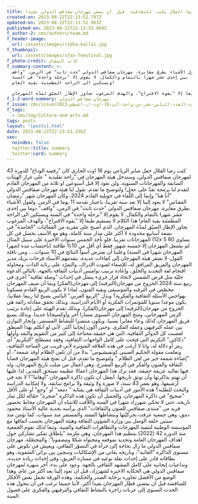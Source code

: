 ```yaml
---
title: الدكتور رضا القلال يكتب  للثقافية  قبل  ان يمضي مهرجان صقاقس الدولي بعيدا ....
created-on: 2023-08-22T22:13:52.797Z
updated-on: 2023-08-22T22:13:52.963Z
published-on: 2023-08-22T22:13:53.069Z
f_author-2: cms/authors/team.md
f_header-image:
  url: /assets/images/ridha-kallal.jpg
f_thumbnail:
  url: /assets/images/sfax-feestival.jpg
f_photo-credit: كاتب المقال
f_summary-content: >-
  ولقول الأشياء بطرق مغايرة، مهرجان صفاقس الدولي "حدث ثابت" في الزمن، "واقف"
  دوما بين إحدى عشر شهرا بالتمام والكمال. لا يقوم إلا "برحلة واحدة" في السنة
  ويستكين الى الراحة المطمئنة بقية العام!

  هذا الكلام لا يستقيم طبعا إلا "بقوة الاقتراح"، والهدف المرغوب تجاوز الإطار الضيّق لمدّة المهرجان، 
f_1-2-word-summary: مهرجان صفاقس الدولي
f_issue: cms/issue/مجلة-الثقافية-التونسية-العدد-الثامن-عشر-من-واحد-الى-16-اوت-اب-اغسطس-2023.md
f_tags:
  - cms/tag/Culture-and-arts.md
tags: posts
layout: "[posts].html"
date: 2023-08-22T22:13:53.156Z
seo:
  noindex: false
  twitter:title: summary
  twitter:card: summary
---
```

كتب رضا القلال حفل صابر الرباعي يوم 16 اوت الجاري كان "رقصة الوداع" للدورة 43 لمهرجان صفاقس الدولي، وستدخل هيئة المهرجان في "راحة تقليدية " على غرار الهيئات السابقة والمهرجانات السنوية، ولن تعود إلا قبل أسبوعين او ثلاثة من المهرجان القادم لتقدم لنا برمجة تقدّ على عجل! ولتوضيح ما تقدم،  تقول لنا هيئة مهرجان صفاقس الدولي "أنا هنا" وإنما إلى اللّقاء في جويلية القادم 2024، وكأن المهرجان شهر "رمضان المقدّس" لا يعود إلينا إلا بعد سنة تقريبا، باعتبار تقدمه 11 يوما في الزمن. ولقول الأشياء بطرق مغايرة، مهرجان صفاقس الدولي "حدث ثابت" في الزمن، "واقف" دوما بين إحدى عشر شهرا بالتمام والكمال. لا يقوم إلا "برحلة واحدة" في السنة ويستكين الى الراحة المطمئنة بقية العام! هذا الكلام لا يستقيم طبعا إلا "بقوة الاقتراح"، والهدف المرغوب تجاوز الإطار الضيّق لمدّة المهرجان، الذي أصبح على مقربة من الفعاليات "الجامدة" في بضعة أسابيع محدودة لا أكثر على مدار سنة كاملة، وهو مع الأسف يحصل في كل المهرجانات تقريبا. فلو نأخذ الخمس سنوات الأخيرة على سبيل المثال (12x 5 يساوي 60 شهرا) لم يشتغل المهرجان إلا خمسة شهور فقط أي أقل من 10% طاقته (باحتساب مدة المهرجان شهرا في السنة) وعلينا أن نفترض أسوأ النتائج في 10 سنوات.... ومن نافلة القول،  لا تفتقر هيئة المهرجان إلى كفاءات عديدة، يتقدمهم الأستاذ فرحات بريك مدير المهرجان والفريق المرافق له، للإصغاء لصوت الإدراك، والتمرّد على رتابة الذات، ومحاولة اقتحام لغة التجديد والخلق، وإعادة ترتيب نواميس أدبيات الثقافة بالجهة، بالتالي الدعوة جليّة مثل قرص الشمس لاتخاذ قرار جريء يتمثل في إحداث "وصلة ثقافية" أخرى في ربيع سنة 2024 الخروج من مهرجان(الترفيه) إلى مهرجان(الفكر) وبما أن صيف المهرجان مخصّص في الترفيه والموسيقى وبقية الفنون، لماذا لا يكون الربيع القادم مسكونا بهواجس الأسئلة الثقافية والفكرية؟ وبدل "الربيع العربي" البائس يصبح لنا ربيعا عقلانيا، يكون موعدا سنويا للمؤتمرات الفكرية أو الأيام الدراسية. وبذلك نحقق معادلة رائقة هي الخروج من مهرجان(الترفيه) إلى مهرجان(الفكر)، وبذلك تقدم الهيئة على إعادة ترتيب الزمن المهرجاني، ومنح المهرجان السنوي مسارا آخر وأوكسيجانا جديدا. وبذلك يصنع  فريق المهرجان كذلك وعاء مغايرا نسبيا، ويكون منتصرا للنشاط المستمر، وإنجاز التوازن بين عمله الترفيهي وعمله الفكري. وحتى أكون إيجابيا أكثر، لأني لو أتكلم بهذا المنطق لغضبت كل الدوائر الثقافية،   التي هي حقيقة محتاجة إلى كثير من التقويم والنقد وأولها "دكاكين" التكريم التي فتحت على كامل الواجهات الثقافية، وفقد مصطلح "التكريم"  أي رمز أو دلالة له، وانا لا أرغب في هذه العلاقة المتوترة لأني قريب من الساحة الثقافية،  وتعلمت مقولة الحكيم  الصينى  كونفيشيوس" بدلا من أن تلعن الظلام أوقد شمعة"، أو "إضاءة شمعة خير من لعن الظلام " ولتوضيح ما تقدم،  قبل أن تفتح هيئة المهرجان قضايا الثقافة والفنون والفكر في الربيع المقترح، وهي أعمال من صلب تاريخ المهرجان، وله فيها تقاليد عريقة حقيقة، فقد ترك هذا المهرجان اعمالا عظيمة تستحق التقدير، لذا عليها أن تهتم بذاكرتها وأن توثق تاريخها. أيعقل أن تكون ذاكرة المهرجان "أوهاما"؟ لا نجد في أرشيفها، وهو بعمر 43 سنة، لا صورة ولا وثيقة ولا برامج سابقة، ولا إمكانية الدراسة والبحث للطلبة؟ هذه الأمور في أدبيات الثقافة هي بمثابة " دمعة" أو "وجع" أو على الأقل "ضجيج" في ذاكرة المهرجان، والجميل أن تكون هذه الذاكرة "شجرة" حمّالة لكل ثمار تاريخه. حتى لا تحكي شهرزاد شهرا في السنة واللاّفت للانتباه أن المهرجان محاط بحضور فريد من "منتدى صفاقس للفنون والثقافات" الذي يرأسه بجدية عالية الأستاذ محمود دمق، وهي جمعية عرفت بحركيّتها وبنشاطها الممتد والمستمر منذ سنوات، كما تؤمن منذ سنتين حلقة الوصل بين وزارة الشؤون الثقافة وهيئة المهرجان بحسب اتفاقها مع المؤسسة الوطنية لتنمية المهرجات والتظاهرات الثقافية والفنية، وتبعا لذلك تقوم الجمعية منذ الدورة 42 (2022) بتنظيم هذا المهرجان، وهي ملزمة "بإطلاق تفكير تشاركي حول اهداف المهرجان العامة وتحديد تموقعه ومحتواه شكلا ومضمونا". والمحصّلة، مهرجان صفاقس الدولي ما زال بحاجة إلى جرأة في التصوّر الثقافي، ويعيش في نكوص على مستوى الذاكرة "الغائبة"، وتاريخه يعاني من الإشكاليات وسجين بين براثن الشفوية. وهو بطاقاته قادر على إحداث نقلة نوعيه في مساره العريق، وفي إحداث ريادة جديدة، وتداعيات إيجابية على كامل المشهد الثقافي بالجهة. وعود على بدء، آخر سهرة لمهرجان صفاقس الدولي هي الحكاية الاخيرة لشهرزاد، قبل ان تعود إلينا بعد أكثر من عام، وهذا الوضع من الأفضل تجاوزه برحابة الصدر والحكمة، وهذه الورقة تحمل بعض الأفكار للمناقشة قبل ان يمضي قطار المهرجان بعيدا أكثر، لأننا جميعا نرغب في أن يتحول هذه الحدث السنوي إلى عربات زاخرة بالنشاط الثقافي والترفيهي والفكري على فصول السنة.